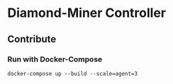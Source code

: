 # Diamond-Miner Controller


## Contribute

### Run with Docker-Compose

```
docker-compose up --build --scale=agent=3
```
